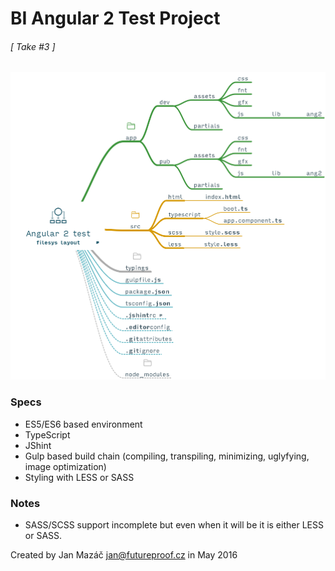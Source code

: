 # BI Angular 2 Test Project
###### [ Take #3 ]

![Filesys layout diagram](src/Angular-2-file-layout.png?raw=true "Filesys layout diagram")

### Specs
* ES5/ES6 based environment
* TypeScript
* JShint
* Gulp based build chain (compiling, transpiling, minimizing, uglyfying, image optimization)
* Styling with LESS or SASS


### Notes
* SASS/SCSS support incomplete but even when it will be it is either LESS or SASS.

Created by Jan Mazáč jan@futureproof.cz in May 2016
